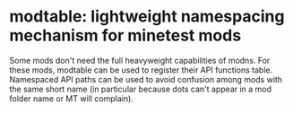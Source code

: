 # modtable: lightweight namespacing mechanism for minetest mods

Some mods don't need the full heavyweight capabilities of modns.
For these mods, modtable can be used to register their API functions table.
Namespaced API paths can be used to avoid confusion among mods with the same short name
(in particular because dots can't appear in a mod folder name or MT will complain).
